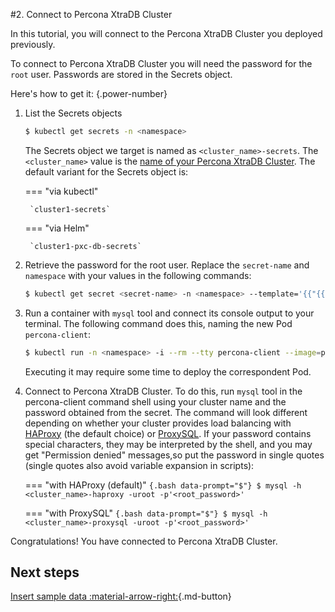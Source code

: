 #2. Connect to Percona XtraDB Cluster

In this tutorial, you will connect to the Percona XtraDB Cluster you deployed previously.

To connect to Percona XtraDB Cluster you will need the password for the `root`
user. Passwords are stored in the Secrets object. 

Here's how to get it:
{.power-number}

1. List the Secrets objects

    ```{.bash data-prompt="$"}
    $ kubectl get secrets -n <namespace>
    ```

    The Secrets object we target is named as
    `<cluster_name>-secrets`. The `<cluster_name>` value is
    the [name of your Percona XtraDB Cluster](operator.md#metadata-name). The default variant for the Secrets object is:

    === "via kubectl" 

        `cluster1-secrets`

    === "via Helm"

        `cluster1-pxc-db-secrets`

2. Retrieve the password for the root user. Replace the `secret-name` and `namespace` with your values in the following commands:

   ```{.bash data-prompt="$"}
   $ kubectl get secret <secret-name> -n <namespace> --template='{{"{{"}}.data.root | base64decode{{"}}"}}{{"{{"}}"\n"{{"}}"}}'
   ```

3. Run a container with `mysql` tool and connect its console output to your terminal. The following command does this, naming the new Pod `percona-client`:

    ```{.bash data-prompt="$"}
    $ kubectl run -n <namespace> -i --rm --tty percona-client --image=percona:8.0 --restart=Never -- bash -il
    ```
    Executing it may require some time to deploy the correspondent Pod.

4. Connect to Percona XtraDB Cluster. To do this, run `mysql` tool in the
    percona-client command shell using your cluster name and the password
    obtained from the secret. The command will look different depending on
    whether your cluster provides load balancing with [HAProxy](haproxy-conf.md)
    (the default choice) or [ProxySQL](proxysql-conf.md).
    If your password contains special characters, they may be interpreted
    by the shell, and you may get "Permission denied" messages,so put the
    password in single quotes (single quotes also avoid variable expansion in
    scripts):

    === "with HAProxy (default)"
        ```{.bash data-prompt="$"}
        $ mysql -h <cluster_name>-haproxy -uroot -p'<root_password>'
        ```

    === "with ProxySQL"
        ```{.bash data-prompt="$"}
        $ mysql -h <cluster_name>-proxysql -uroot -p'<root_password>'
        ```

Congratulations! You have connected to Percona XtraDB Cluster. 

## Next steps

[Insert sample data :material-arrow-right:](data-insert.md){.md-button}
